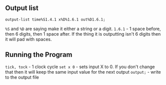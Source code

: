 ## Output list
```tst
output-list time%S1.4.1 x%D%1.6.1 out%D1.6.1;
```
`%S` and `%D` are saying make it either a string or a digit.
`1.6.1` - 1 space before, then 6 digits, then 1 space after. If the thing it is outputting isn't 6 digits then it will pad with spaces.

## Running the Program
`tick, tock` - 1 clock cycle
`set x 0` - sets input X to 0. If you don't change that then it will keep the same input value for  the next output
`output;` - write to the output file
